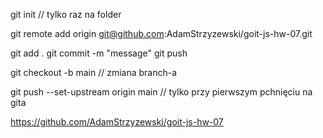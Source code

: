 git init // tylko raz na folder

git remote add origin git@github.com:AdamStrzyzewski/goit-js-hw-07.git

git add .
git commit -m "message"
git push

git checkout -b main // zmiana branch-a

git push --set-upstream origin main // tylko przy pierwszym pchnięciu na gita

https://github.com/AdamStrzyzewski/goit-js-hw-07
